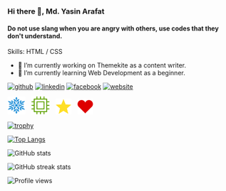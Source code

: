 ### Hi there 👋, Md. Yasin Arafat
#### Do not use slang when you are angry with others, use codes that they don't understand. 

Skills: HTML / CSS

- 🔭 I’m currently working on Themekite as a content writer. 
- 🌱 I’m currently learning Web Development as a beginner. 


[<img src='https://cdn.jsdelivr.net/npm/simple-icons@3.0.1/icons/github.svg' alt='github' height='40'>](https://github.com/yasinarafat4)  [<img src='https://cdn.jsdelivr.net/npm/simple-icons@3.0.1/icons/linkedin.svg' alt='linkedin' height='40'>](https://www.linkedin.com/in/md-yasin-arafat-hasib-ababaa20b/)  [<img src='https://cdn.jsdelivr.net/npm/simple-icons@3.0.1/icons/facebook.svg' alt='facebook' height='40'>](https://www.facebook.com/mdyasinarafat.hasib)  [<img src='https://cdn.jsdelivr.net/npm/simple-icons@3.0.1/icons/icloud.svg' alt='website' height='40'>](https://themekite.com/)  

<a href='https://archiveprogram.github.com/'><img src='https://raw.githubusercontent.com/acervenky/animated-github-badges/master/assets/acbadge.gif' width='40' height='40'></a> <a href='https://docs.github.com/en/developers'><img src='https://raw.githubusercontent.com/acervenky/animated-github-badges/master/assets/devbadge.gif' width='40' height='40'></a> <a href='https://stars.github.com/'><img src='https://raw.githubusercontent.com/acervenky/animated-github-badges/master/assets/starbadge.gif' width='35' height='35'></a> <a href='https://docs.github.com/en/github/supporting-the-open-source-community-with-github-sponsors'><img src='https://raw.githubusercontent.com/acervenky/animated-github-badges/master/assets/sponsorbadge.gif' width='35' height='35'></a> 

[![trophy](https://github-profile-trophy.vercel.app/?username=yasinarafat4)](https://github.com/ryo-ma/github-profile-trophy)

[![Top Langs](https://github-readme-stats.vercel.app/api/top-langs/?username=yasinarafat4)](https://github.com/anuraghazra/github-readme-stats)

![GitHub stats](https://github-readme-stats.vercel.app/api?username=yasinarafat4&show_icons=true&count_private=true)  

![GitHub streak stats](https://streak-stats.demolab.com/?user=yasinarafat4)  

![Profile views](https://gpvc.arturio.dev/yasinarafat4)  

